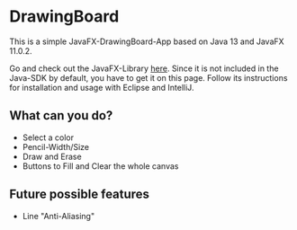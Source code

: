 # DrawingBoard
This is a simple JavaFX-DrawingBoard-App based on Java 13 and JavaFX 11.0.2.

Go and check out the JavaFX-Library [here](https://openjfx.io/ "JavaFX"). Since it is not included in the Java-SDK by default, you have to get it on this page. Follow its instructions for installation and usage with Eclipse and IntelliJ.

## What can you do?
- Select a color
- Pencil-Width/Size
- Draw and Erase
- Buttons to Fill and Clear the whole canvas

## Future possible features
- Line "Anti-Aliasing"

